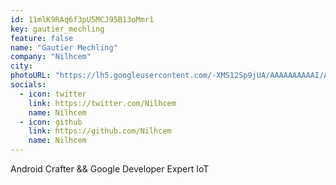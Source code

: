```yaml
---
id: 11mlK9RAq6f3pU5MCJ95B13oMmr1
key: gautier_mechling
feature: false
name: "Gautier Mechling"
company: "Nilhcem"
city: 
photoURL: "https://lh5.googleusercontent.com/-XMS12Sp9jUA/AAAAAAAAAAI/AAAAAAABmqI/tuVp7XFzvbM/photo.jpg"
socials:
  - icon: twitter
    link: https://twitter.com/Nilhcem
    name: Nilhcem
  - icon: github
    link: https://github.com/Nilhcem
    name: Nilhcem
---
```

Android Crafter && Google Developer Expert IoT
